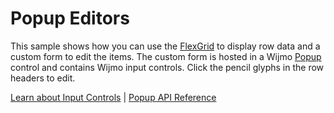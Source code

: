 Popup Editors
=============

This sample shows how you can use the [FlexGrid](https://www.grapecity.com/wijmo/api/classes/wijmo_grid.flexgrid.html) to display row data and a custom form to edit the items. The custom form is hosted in a Wijmo [Popup](https://www.grapecity.com/wijmo/api/classes/wijmo_input.popup.html) control and contains Wijmo input controls. Click the pencil glyphs in the row headers to edit.

[Learn about Input Controls](https://www.grapecity.com/wijmo/input-controls-javascript) | [Popup API Reference](https://www.grapecity.com/wijmo/api/classes/wijmo_input.popup.html)